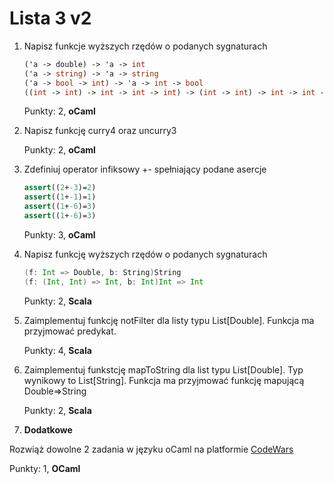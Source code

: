 Lista 3 v2
==========


1. Napisz funkcje wyższych rzędów o podanych sygnaturach
   
   ```ocaml
   ('a -> double) -> 'a -> int
   ('a -> string) -> 'a -> string
   ('a -> bool -> int) -> 'a -> int -> bool
   ((int -> int) -> int -> int -> int) -> (int -> int) -> int -> int -> int
   ```

   Punkty: 2, **oCaml**

2. Napisz funkcję curry4 oraz uncurry3


   Punkty: 2, **oCaml**

3. Zdefiniuj operator infiksowy +- spełniający podane asercje


   ```ocaml
   assert((2+-3)=2)
   assert((1+-1)=1)
   assert((1+-6)=3)
   assert((1+-6)=3)
   ```

   Punkty: 3, **oCaml**

4. Napisz funkcję wyższych rzędów o podanych sygnaturach

   ```scala
   (f: Int => Double, b: String)String
   (f: (Int, Int) => Int, b: Int)Int => Int
   ```

   Punkty: 2, **Scala**


5. Zaimplementuj funkcję notFilter dla listy typu List[Double].  Funkcja ma przyjmować predykat.


   Punkty: 4, **Scala**



6. Zaimplementuj funkstcję mapToString dla list typu List[Double]. Typ wynikowy to List[String]. Funkcja ma przyjmować funkcję mapującą Double=>String


   Punkty: 2, **Scala**


7.  **Dodatkowe**

   Rozwiąż dowolne 2 zadania w języku oCaml na platformie [CodeWars](https://www.codewars.com)

   Punkty: 1, **OCaml**

